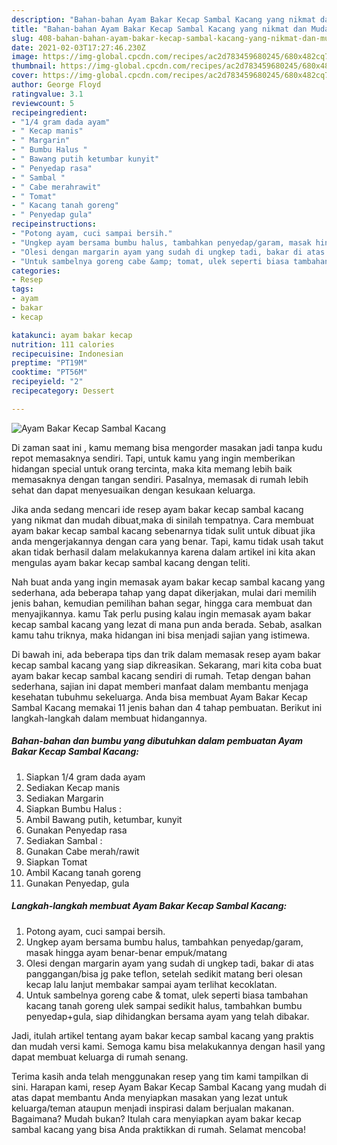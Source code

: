 ```yaml
---
description: "Bahan-bahan Ayam Bakar Kecap Sambal Kacang yang nikmat dan Mudah Dibuat"
title: "Bahan-bahan Ayam Bakar Kecap Sambal Kacang yang nikmat dan Mudah Dibuat"
slug: 408-bahan-bahan-ayam-bakar-kecap-sambal-kacang-yang-nikmat-dan-mudah-dibuat
date: 2021-02-03T17:27:46.230Z
image: https://img-global.cpcdn.com/recipes/ac2d783459680245/680x482cq70/ayam-bakar-kecap-sambal-kacang-foto-resep-utama.jpg
thumbnail: https://img-global.cpcdn.com/recipes/ac2d783459680245/680x482cq70/ayam-bakar-kecap-sambal-kacang-foto-resep-utama.jpg
cover: https://img-global.cpcdn.com/recipes/ac2d783459680245/680x482cq70/ayam-bakar-kecap-sambal-kacang-foto-resep-utama.jpg
author: George Floyd
ratingvalue: 3.1
reviewcount: 5
recipeingredient:
- "1/4 gram dada ayam"
- " Kecap manis"
- " Margarin"
- " Bumbu Halus "
- " Bawang putih ketumbar kunyit"
- " Penyedap rasa"
- " Sambal "
- " Cabe merahrawit"
- " Tomat"
- " Kacang tanah goreng"
- " Penyedap gula"
recipeinstructions:
- "Potong ayam, cuci sampai bersih."
- "Ungkep ayam bersama bumbu halus, tambahkan penyedap/garam, masak hingga ayam benar-benar empuk/matang"
- "Olesi dengan margarin ayam yang sudah di ungkep tadi, bakar di atas panggangan/bisa jg pake teflon, setelah sedikit matang beri olesan kecap lalu lanjut membakar sampai ayam terlihat kecoklatan."
- "Untuk sambelnya goreng cabe &amp; tomat, ulek seperti biasa tambahan kacang tanah goreng ulek sampai sedikit halus, tambahkan bumbu penyedap+gula, siap dihidangkan bersama ayam yang telah dibakar."
categories:
- Resep
tags:
- ayam
- bakar
- kecap

katakunci: ayam bakar kecap 
nutrition: 111 calories
recipecuisine: Indonesian
preptime: "PT19M"
cooktime: "PT56M"
recipeyield: "2"
recipecategory: Dessert

---
```



![Ayam Bakar Kecap Sambal Kacang](https://img-global.cpcdn.com/recipes/ac2d783459680245/680x482cq70/ayam-bakar-kecap-sambal-kacang-foto-resep-utama.jpg)

Di zaman  saat ini , kamu memang bisa mengorder masakan jadi tanpa kudu repot memasaknya sendiri. Tapi, untuk kamu yang ingin memberikan hidangan special untuk orang tercinta, maka kita memang lebih baik memasaknya dengan tangan sendiri. Pasalnya, memasak di rumah lebih sehat dan dapat menyesuaikan dengan kesukaan keluarga.

Jika anda sedang mencari ide resep ayam bakar kecap sambal kacang yang nikmat dan mudah dibuat,maka di sinilah tempatnya. Cara membuat ayam bakar kecap sambal kacang  sebenarnya tidak sulit untuk dibuat jika anda mengerjakannya dengan cara yang benar. Tapi, kamu tidak usah takut akan tidak berhasil dalam melakukannya 
karena dalam artikel ini kita akan mengulas ayam bakar kecap sambal kacang dengan teliti.  



Nah buat anda yang ingin memasak ayam bakar kecap sambal kacang yang sederhana, ada beberapa tahap yang dapat dikerjakan, mulai dari memilih jenis bahan, kemudian pemilihan bahan segar, hingga cara membuat dan menyajikannya. kamu Tak perlu pusing kalau ingin memasak ayam bakar kecap sambal kacang yang lezat di mana pun anda berada. Sebab, asalkan kamu  tahu triknya, maka hidangan ini bisa menjadi sajian yang istimewa.

Di bawah ini, ada beberapa tips dan trik dalam memasak resep ayam bakar kecap sambal kacang yang siap dikreasikan. Sekarang, mari kita coba buat ayam bakar kecap sambal kacang sendiri di rumah. Tetap dengan bahan sederhana, sajian ini dapat memberi manfaat dalam membantu menjaga kesehatan tubuhmu sekeluarga. Anda bisa membuat Ayam Bakar Kecap Sambal Kacang memakai 11 jenis bahan dan 4 tahap pembuatan. Berikut ini langkah-langkah dalam membuat hidangannya.

<!--inarticleads1-->

##### Bahan-bahan dan bumbu yang dibutuhkan dalam pembuatan Ayam Bakar Kecap Sambal Kacang:

1. Siapkan 1/4 gram dada ayam
1. Sediakan  Kecap manis
1. Sediakan  Margarin
1. Siapkan  Bumbu Halus :
1. Ambil  Bawang putih, ketumbar, kunyit
1. Gunakan  Penyedap rasa
1. Sediakan  Sambal :
1. Gunakan  Cabe merah/rawit
1. Siapkan  Tomat
1. Ambil  Kacang tanah goreng
1. Gunakan  Penyedap, gula




<!--inarticleads2-->

##### Langkah-langkah membuat Ayam Bakar Kecap Sambal Kacang:

1. Potong ayam, cuci sampai bersih.
1. Ungkep ayam bersama bumbu halus, tambahkan penyedap/garam, masak hingga ayam benar-benar empuk/matang
1. Olesi dengan margarin ayam yang sudah di ungkep tadi, bakar di atas panggangan/bisa jg pake teflon, setelah sedikit matang beri olesan kecap lalu lanjut membakar sampai ayam terlihat kecoklatan.
1. Untuk sambelnya goreng cabe &amp; tomat, ulek seperti biasa tambahan kacang tanah goreng ulek sampai sedikit halus, tambahkan bumbu penyedap+gula, siap dihidangkan bersama ayam yang telah dibakar.




Jadi, itulah artikel tentang  ayam bakar kecap sambal kacang  yang praktis dan mudah versi kami. Semoga kamu bisa melakukannya dengan hasil yang dapat membuat keluarga di rumah senang. 

Terima kasih anda telah menggunakan resep yang tim kami tampilkan di sini. Harapan kami, resep  Ayam Bakar Kecap Sambal Kacang yang mudah di atas dapat membantu Anda menyiapkan masakan yang lezat untuk keluarga/teman ataupun menjadi inspirasi dalam berjualan makanan. Bagaimana? Mudah bukan? Itulah cara menyiapkan ayam bakar kecap sambal kacang yang bisa Anda praktikkan di rumah. Selamat mencoba!

